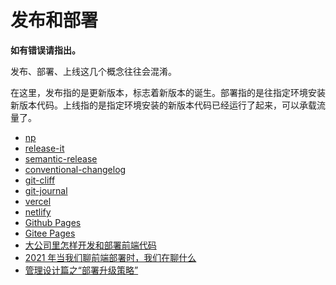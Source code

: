 # 发布和部署

**如有错误请指出。**

发布、部署、上线这几个概念往往会混淆。

在这里，发布指的是更新版本，标志着新版本的诞生。部署指的是往指定环境安装新版本代码。上线指的是指定环境安装的新版本代码已经运行了起来，可以承载流量了。

- [np](https://github.com/sindresorhus/np)
- [release-it](https://github.com/release-it/release-it)
- [semantic-release](https://semantic-release.gitbook.io/semantic-release/)
- [conventional-changelog](https://github.com/conventional-changelog/conventional-changelog)
- [git-cliff](https://github.com/orhun/git-cliff)
- [git-journal](https://github.com/saschagrunert/git-journal)
- [vercel](https://vercel.com/)
- [netlify](https://www.netlify.com/)
- [Github Pages](https://pages.github.com/)
- [Gitee Pages](https://gitee.com/help/articles/4136)
- [大公司里怎样开发和部署前端代码](https://www.zhihu.com/question/20790576/answer/32602154)
- [2021 年当我们聊前端部署时，我们在聊什么](https://juejin.cn/post/7017710911443959839)
- [管理设计篇之“部署升级策略”](https://time.geekbang.org/column/article/bff32998624230a675980b9b4f2a3c84/share)

